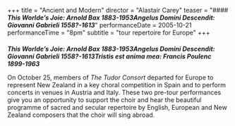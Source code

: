 +++
title = "Ancient and Modern"
director = "Alastair Carey"
teaser = "#### ***This Worlde’s Joie: Arnold Bax 1883-1953Angelus Domini Descendit: Giovanni Gabrieli 1558?-1613***"
performanceDate = 2005-10-21
performanceTime = "8pm"
subtitle = "tour repertoire for Europe"
+++

#### 
***This Worlde’s Joie: Arnold Bax 1883-1953Angelus Domini Descendit: Giovanni Gabrieli 1558?-1613Tristis est anima mea: Francis Poulenc 1899-1963***


On October 25, members of *The Tudor Consort* departed for Europe to represent New Zealand in a key choral competition in Spain and to perform concerts in venues in Austria and Italy. These two pre-tour performances give you an opportunity to support the choir and hear the beautiful programme of sacred and secular repertoire by English, European and New Zealand composers that the choir will sing abroad.
